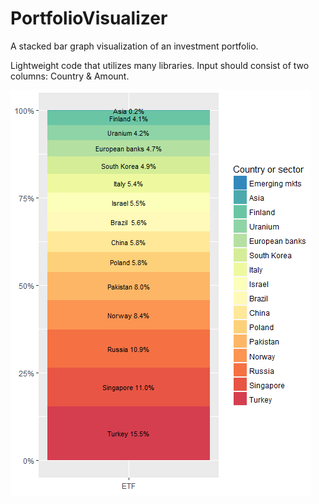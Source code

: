 # PortfolioVisualizer
A stacked bar graph visualization of an investment portfolio.

Lightweight code that utilizes many libraries. Input should consist of two columns: Country & Amount.

![Portfolio](https://github.com/KaroRonty/PortfolioVisualizer/blob/master/Current_portfolio.png)
